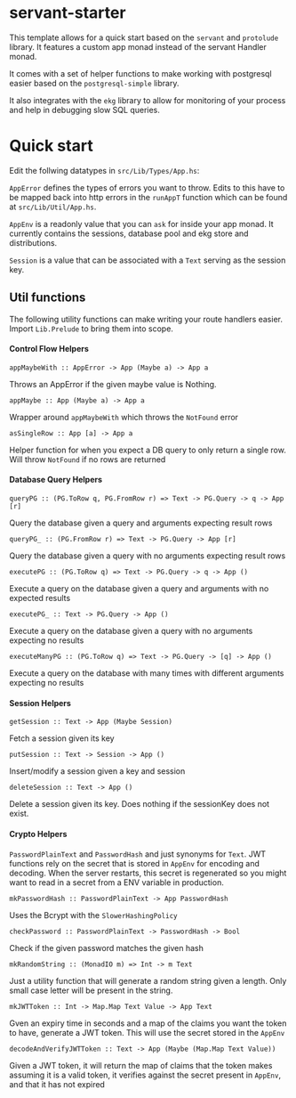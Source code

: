 # servant-starter

This template allows for a quick start based on the `servant` and `protolude` library. It features a custom app monad instead of the servant Handler monad.

It comes with a set of helper functions to make working with postgresql easier based on the `postgresql-simple` library.

It also integrates with the `ekg` library to allow for monitoring of your process and help in debugging slow SQL queries.


# Quick start

Edit the follwing datatypes in `src/Lib/Types/App.hs`:

`AppError` defines the types of errors you want to throw. Edits to this have to be mapped back into http errors in the `runAppT` function which can be found at `src/Lib/Util/App.hs`.

`AppEnv` is a readonly value that you can `ask` for inside your app monad. It currently contains the sessions, database pool and ekg store and distributions.

`Session` is a value that can be associated with a `Text` serving as the session key.

## Util functions

The following utility functions can make writing your route handlers easier. Import `Lib.Prelude` to bring them into scope.

#### Control Flow Helpers

`appMaybeWith :: AppError -> App (Maybe a) -> App a`

Throws an AppError if the given maybe value is Nothing.

`appMaybe :: App (Maybe a) -> App a`

Wrapper around `appMaybeWith` which throws the `NotFound` error

`asSingleRow :: App [a] -> App a`

Helper function for when you expect a DB query to only return a single row. Will throw `NotFound` if no rows are returned

#### Database Query Helpers

`queryPG :: (PG.ToRow q, PG.FromRow r) => Text -> PG.Query -> q -> App [r] `

Query the database given a query and arguments expecting result rows

`queryPG_ :: (PG.FromRow r) => Text -> PG.Query -> App [r]`

Query the database given a query with no arguments expecting result rows

`executePG :: (PG.ToRow q) => Text -> PG.Query -> q -> App ()`

Execute a query on the database given a query and arguments with no expected results

`executePG_ :: Text -> PG.Query -> App ()`

Execute a query on the database given a query with no arguments expecting no results

`executeManyPG :: (PG.ToRow q) => Text -> PG.Query -> [q] -> App ()`

Execute a query on the database with many times with different arguments expecting no results


#### Session Helpers

`getSession :: Text -> App (Maybe Session)`

Fetch a session given its key

`putSession :: Text -> Session -> App ()`

Insert/modify a session given a key and session

`deleteSession :: Text -> App ()`

Delete a session given its key. Does nothing if the sessionKey does not exist.

#### Crypto Helpers

`PasswordPlainText` and `PasswordHash` and just synonyms for `Text`. JWT functions rely on the secret that is stored in `AppEnv` for encoding and decoding. When the server restarts, this secret is regenerated so you might want to read in a secret from a ENV variable in production.

`mkPasswordHash :: PasswordPlainText -> App PasswordHash`

Uses the Bcrypt with the `SlowerHashingPolicy`

`checkPassword :: PasswordPlainText -> PasswordHash -> Bool`

Check if the given password matches the given hash

`mkRandomString :: (MonadIO m) => Int -> m Text`

Just a utility function that will generate a random string given a length. Only small case letter will be present in the string.

`mkJWTToken :: Int -> Map.Map Text Value -> App Text`

Gven an expiry time in seconds and a map of the claims you want the token to have, generate a JWT token. This will use the secret stored in the `AppEnv`

`decodeAndVerifyJWTToken :: Text -> App (Maybe (Map.Map Text Value))`

Given a JWT token, it will return the map of claims that the token makes assuming it is a valid token, it verifies against the secret present in `AppEnv`, and that it has not expired

